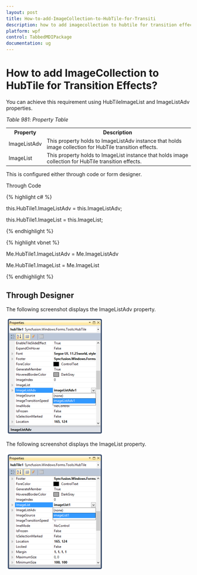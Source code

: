 ```yaml
---
layout: post
title: How-to-add-ImageCollection-to-HubTile-for-Transiti
description: how to add imagecollection to hubtile for transition effects?
platform: wpf
control: TabbedMDIPackage
documentation: ug
---
```


# How to add ImageCollection to HubTile for Transition Effects?

You can achieve this requirement using HubTileImageList and ImageListAdv properties.

_Table_ _981_: _Property Table_

<table>
<tr>
<th>
Property</th><th>
Description</th></tr>
<tr>
<td>
ImageListAdv</td><td>
This property holds to ImageListAdv instance that holds image collection for HubTile transition effects.</td></tr>
<tr>
<td>
ImageList</td><td>
This property holds to ImageList instance that holds image collection for HubTile transition effects.</td></tr>
</table>
This is configured either through code or form designer. 

Through Code

{% highlight c# %}



this.HubTile1.ImageListAdv = this.ImageListAdv;



this.HubTile1.ImageList = this.ImageList;


{% endhighlight %}


{% highlight vbnet %}



Me.HubTile1.ImageListAdv = Me.ImageListAdv



Me.HubTile1.ImageList = Me.ImageList

{% endhighlight %}

## Through Designer

The following screenshot displays the ImageListAdv property.

![](How-to-add-ImageCollection-to-HubTile-for-Transiti_images/How-to-add-ImageCollection-to-HubTile-for-Transiti_img1.png)



The following screenshot displays the ImageList property.

![](How-to-add-ImageCollection-to-HubTile-for-Transiti_images/How-to-add-ImageCollection-to-HubTile-for-Transiti_img2.png)



